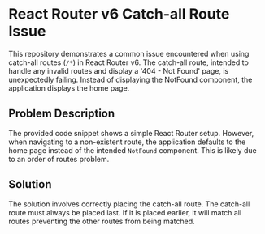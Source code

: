 # React Router v6 Catch-all Route Issue

This repository demonstrates a common issue encountered when using catch-all routes (`/*`) in React Router v6.  The catch-all route, intended to handle any invalid routes and display a '404 - Not Found' page, is unexpectedly failing.  Instead of displaying the NotFound component, the application displays the home page.

## Problem Description

The provided code snippet shows a simple React Router setup. However, when navigating to a non-existent route, the application defaults to the home page instead of the intended `NotFound` component. This is likely due to an order of routes problem. 

## Solution

The solution involves correctly placing the catch-all route.  The catch-all route must always be placed last. If it is placed earlier, it will match all routes preventing the other routes from being matched.